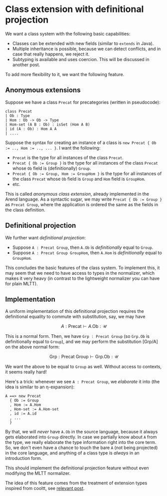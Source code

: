 # Class extension with definitional projection

We want a class system with the following basic capabilities:

+ Classes can be extended with new fields (similar to `extends` in Java).
+ Multiple inheritance is possible, because we can detect conflicts, and in case that really happens, we reject it.
+ Subtyping is available and uses coercion. This will be discussed in another post.

To add more flexibility to it, we want the following feature.

## Anonymous extensions

Suppose we have a class `Precat` for precategories (written in pseudocode):

```
class Precat
| Ob : Type
| Hom : Ob -> Ob -> Type
| Hom-set (A B : Ob) : isSet (Hom A B)
| id (A : Ob) : Hom A A
| ....
```

Suppose the syntax for creating an instance of a class is `new Precat { Ob := .., Hom := .., ... }`.
I want the following:

+ `Precat` is the type for all instances of the class `Precat`.
+ `Precat { Ob := Group }` is the type for all instances of the class `Precat` whose `Ob` field is (definitionally) `Group`.
+ `Precat { Ob := Group, Hom := GroupHom }` is the type for all instances of the class `Precat` whose `Ob` field is `Group` and `Hom` field is `GroupHom`.
+ etc.

This is called *anonymous class extension*, already implemented in the Arend language.
As a syntactic sugar, we may write `Precat { Ob := Group }` as `Precat Group`, where the application is ordered the same as the fields in the class definition.

## Definitional projection

We further want *definitional projection*:

+ Suppose `A : Precat Group`, then `A.Ob` is *definitionally* equal to `Group`.
+ Suppose `A : Precat Group GroupHom`, then `A.Hom` is *definitionally* equal to `GroupHom`.

This concludes the basic features of the class system.
To implement this, it may seem that we need to have access to types in the normalizer,
which makes it very heavy (in contrast to the lightweight normalizer you can have for plain MLTT).

## Implementation

A uniform implementation of this definitional projection requires the definitional equality to commute with substitution, say, we may have

$$
{A : \text{Precat} ⊢ A.\text{Ob} : \mathcal U}
$$

This is a normal form. Then,
we have `Grp : Precat Group` (so `Grp.Ob` is definitionally equal to `Group`),
and we may perform the substitution $[\text{Grp} / \text{A}]$ on the above normal form:

$$
\text{Grp} : \text{Precat}~\text{Group} ⊢ \text{Grp}.\text{Ob} : \mathcal U
$$

We want the above to be equal to `Group` as well.
Without access to contexts, it seems really hard!

Here's a trick: whenever we see `A : Precat Group`, we *elaborate* it into
(the idea is similar to an η-expansion):

```
A ==> new Precat
  { Ob := Group
  , Hom := A.Hom
  , Hom-set := A.Hom-set
  , id := A.id
  , ...
  }
```

By that, we will *never* have `A.Ob` in the source language, because it always gets elaborated into `Group` directly. In case we partially know about `A` from the type,
we really elaborate the type information right into the core term. So,
we don't even have a chance to touch the bare `A` (not being projected) in the core language,
and anything of a class type is _always_ in an introduction form.

This should implement the definitional projection feature without even modifying the MLTT normalizer.

The idea of this feature comes from the treatment of extension types inspired from cooltt,
see [relevant post](./path-elab).
